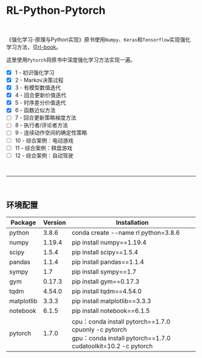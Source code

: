 # RL-Python-Pytorch

<br/>

《强化学习-原理与Python实现》原书使用```Numpy```、```Keras```和```Tensorflow```实现强化学习方法，见[rl-book](https://github.com/ZhiqingXiao/rl-book)。  

这里使用```Pytorch```将原书中深度强化学习方法实现一遍。

- [x] 1 - 初识强化学习
- [x] 2 - Markov决策过程
- [x] 3 - 有模型数值迭代
- [x] 4 - 回合更新价值迭代
- [x] 5 - 时序差分价值迭代
- [x] 6 - 函数近似方法
- [ ] 7 - 回合更新策略梯度方法
- [ ] 8 - 执行者/评论者方法
- [ ] 9 - 连续动作空间的确定性策略
- [ ] 10 - 综合案例：电动游戏
- [ ] 11 - 综合案例：棋盘游戏
- [ ] 12 - 综合案例：自动驾驶

<br/>

---

<br/>

## 环境配置

| Package    | Version | Installation                                                 |
| ---------- | ------- | ------------------------------------------------------------ |
| python     | 3.8.6   | conda create --name rl python=3.8.6                          |
| numpy      | 1.19.4  | pip install numpy==1.19.4                                    |
| scipy      | 1.5.4   | pip install scipy==1.5.4                                     |
| pandas     | 1.1.4   | pip install pandas==1.1.4                                    |
| sympy      | 1.7     | pip install sympy==1.7                                       |
| gym        | 0.17.3  | pip install gym==0.17.3                                      |
| tqdm       | 4.54.0  | pip install tqdm==4.54.0                                     |
| matplotlib | 3.3.3   | pip install matplotlib==3.3.3                                |
| notebook   | 6.1.5   | pip install notebook==6.1.5                                  |
| pytorch    | 1.7.0   | cpu：conda install pytorch\==1.7.0 cpuonly -c pytorch<br/>gpu：conda install pytorch\==1.7.0 cudatoolkit=10.2 -c pytorch |

